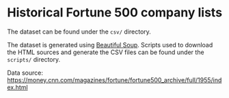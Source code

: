 # Historical Fortune 500 company lists
The dataset can be found under the `csv/` directory.

The dataset is generated using [Beautiful Soup](https://www.crummy.com/software/BeautifulSoup/bs4/doc/). Scripts used to download the HTML sources and generate the CSV files can be found under the `scripts/` directory.

Data source: https://money.cnn.com/magazines/fortune/fortune500_archive/full/1955/index.html
